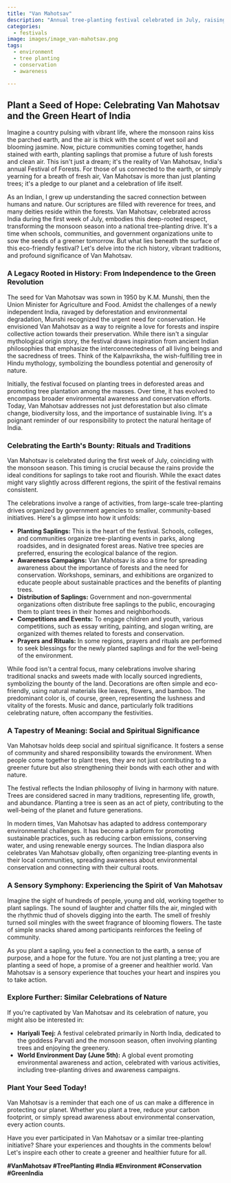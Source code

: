 ```yaml
---
title: "Van Mahotsav"
description: "Annual tree-planting festival celebrated in July, raising awareness about forest conservation and the importance of trees."
categories:
  - festivals
image: images/image_van-mahotsav.png
tags:
  - environment
  - tree planting
  - conservation
  - awareness

---
```


## Plant a Seed of Hope: Celebrating Van Mahotsav and the Green Heart of India

Imagine a country pulsing with vibrant life, where the monsoon rains kiss the parched earth, and the air is thick with the scent of wet soil and blooming jasmine. Now, picture communities coming together, hands stained with earth, planting saplings that promise a future of lush forests and clean air. This isn't just a dream; it's the reality of Van Mahotsav, India's annual Festival of Forests. For those of us connected to the earth, or simply yearning for a breath of fresh air, Van Mahotsav is more than just planting trees; it's a pledge to our planet and a celebration of life itself.

As an Indian, I grew up understanding the sacred connection between humans and nature. Our scriptures are filled with reverence for trees, and many deities reside within the forests. Van Mahotsav, celebrated across India during the first week of July, embodies this deep-rooted respect, transforming the monsoon season into a national tree-planting drive. It's a time when schools, communities, and government organizations unite to sow the seeds of a greener tomorrow. But what lies beneath the surface of this eco-friendly festival? Let's delve into the rich history, vibrant traditions, and profound significance of Van Mahotsav.

### A Legacy Rooted in History: From Independence to the Green Revolution

The seed for Van Mahotsav was sown in 1950 by K.M. Munshi, then the Union Minister for Agriculture and Food. Amidst the challenges of a newly independent India, ravaged by deforestation and environmental degradation, Munshi recognized the urgent need for conservation. He envisioned Van Mahotsav as a way to reignite a love for forests and inspire collective action towards their preservation. While there isn't a singular mythological origin story, the festival draws inspiration from ancient Indian philosophies that emphasize the interconnectedness of all living beings and the sacredness of trees. Think of the Kalpavriksha, the wish-fulfilling tree in Hindu mythology, symbolizing the boundless potential and generosity of nature.

Initially, the festival focused on planting trees in deforested areas and promoting tree plantation among the masses. Over time, it has evolved to encompass broader environmental awareness and conservation efforts. Today, Van Mahotsav addresses not just deforestation but also climate change, biodiversity loss, and the importance of sustainable living. It's a poignant reminder of our responsibility to protect the natural heritage of India.

### Celebrating the Earth's Bounty: Rituals and Traditions

Van Mahotsav is celebrated during the first week of July, coinciding with the monsoon season. This timing is crucial because the rains provide the ideal conditions for saplings to take root and flourish. While the exact dates might vary slightly across different regions, the spirit of the festival remains consistent.

The celebrations involve a range of activities, from large-scale tree-planting drives organized by government agencies to smaller, community-based initiatives. Here's a glimpse into how it unfolds:

*   **Planting Saplings:** This is the heart of the festival. Schools, colleges, and communities organize tree-planting events in parks, along roadsides, and in designated forest areas. Native tree species are preferred, ensuring the ecological balance of the region.
*   **Awareness Campaigns:** Van Mahotsav is also a time for spreading awareness about the importance of forests and the need for conservation. Workshops, seminars, and exhibitions are organized to educate people about sustainable practices and the benefits of planting trees.
*   **Distribution of Saplings:** Government and non-governmental organizations often distribute free saplings to the public, encouraging them to plant trees in their homes and neighborhoods.
*   **Competitions and Events:** To engage children and youth, various competitions, such as essay writing, painting, and slogan writing, are organized with themes related to forests and conservation.
*   **Prayers and Rituals:** In some regions, prayers and rituals are performed to seek blessings for the newly planted saplings and for the well-being of the environment.

While food isn't a central focus, many celebrations involve sharing traditional snacks and sweets made with locally sourced ingredients, symbolizing the bounty of the land. Decorations are often simple and eco-friendly, using natural materials like leaves, flowers, and bamboo. The predominant color is, of course, green, representing the lushness and vitality of the forests. Music and dance, particularly folk traditions celebrating nature, often accompany the festivities.

### A Tapestry of Meaning: Social and Spiritual Significance

Van Mahotsav holds deep social and spiritual significance. It fosters a sense of community and shared responsibility towards the environment. When people come together to plant trees, they are not just contributing to a greener future but also strengthening their bonds with each other and with nature.

The festival reflects the Indian philosophy of living in harmony with nature. Trees are considered sacred in many traditions, representing life, growth, and abundance. Planting a tree is seen as an act of piety, contributing to the well-being of the planet and future generations.

In modern times, Van Mahotsav has adapted to address contemporary environmental challenges. It has become a platform for promoting sustainable practices, such as reducing carbon emissions, conserving water, and using renewable energy sources. The Indian diaspora also celebrates Van Mahotsav globally, often organizing tree-planting events in their local communities, spreading awareness about environmental conservation and connecting with their cultural roots.

### A Sensory Symphony: Experiencing the Spirit of Van Mahotsav

Imagine the sight of hundreds of people, young and old, working together to plant saplings. The sound of laughter and chatter fills the air, mingled with the rhythmic thud of shovels digging into the earth. The smell of freshly turned soil mingles with the sweet fragrance of blooming flowers. The taste of simple snacks shared among participants reinforces the feeling of community.

As you plant a sapling, you feel a connection to the earth, a sense of purpose, and a hope for the future. You are not just planting a tree; you are planting a seed of hope, a promise of a greener and healthier world. Van Mahotsav is a sensory experience that touches your heart and inspires you to take action.

### Explore Further: Similar Celebrations of Nature

If you're captivated by Van Mahotsav and its celebration of nature, you might also be interested in:

*   **Hariyali Teej:** A festival celebrated primarily in North India, dedicated to the goddess Parvati and the monsoon season, often involving planting trees and enjoying the greenery.
*   **World Environment Day (June 5th):** A global event promoting environmental awareness and action, celebrated with various activities, including tree-planting drives and awareness campaigns.

### Plant Your Seed Today!

Van Mahotsav is a reminder that each one of us can make a difference in protecting our planet. Whether you plant a tree, reduce your carbon footprint, or simply spread awareness about environmental conservation, every action counts.

Have you ever participated in Van Mahotsav or a similar tree-planting initiative? Share your experiences and thoughts in the comments below! Let's inspire each other to create a greener and healthier future for all.

**#VanMahotsav #TreePlanting #India #Environment #Conservation #GreenIndia**

